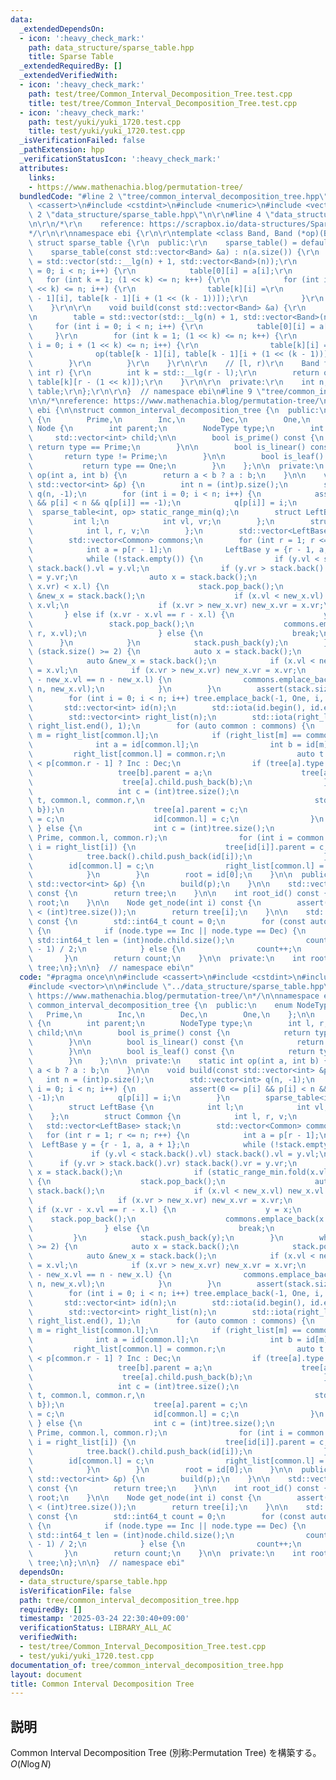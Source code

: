 ```yaml
---
data:
  _extendedDependsOn:
  - icon: ':heavy_check_mark:'
    path: data_structure/sparse_table.hpp
    title: Sparse Table
  _extendedRequiredBy: []
  _extendedVerifiedWith:
  - icon: ':heavy_check_mark:'
    path: test/tree/Common_Interval_Decomposition_Tree.test.cpp
    title: test/tree/Common_Interval_Decomposition_Tree.test.cpp
  - icon: ':heavy_check_mark:'
    path: test/yuki/yuki_1720.test.cpp
    title: test/yuki/yuki_1720.test.cpp
  _isVerificationFailed: false
  _pathExtension: hpp
  _verificationStatusIcon: ':heavy_check_mark:'
  attributes:
    links:
    - https://www.mathenachia.blog/permutation-tree/
  bundledCode: "#line 2 \"tree/common_interval_decomposition_tree.hpp\"\n\n#include\
    \ <cassert>\n#include <cstdint>\n#include <numeric>\n#include <vector>\n\n#line\
    \ 2 \"data_structure/sparse_table.hpp\"\n\r\n#line 4 \"data_structure/sparse_table.hpp\"\
    \n\r\n/*\r\n    reference: https://scrapbox.io/data-structures/Sparse_Table\r\n\
    */\r\n\r\nnamespace ebi {\r\n\r\ntemplate <class Band, Band (*op)(Band, Band)>\
    \ struct sparse_table {\r\n  public:\r\n    sparse_table() = default;\r\n\r\n\
    \    sparse_table(const std::vector<Band> &a) : n(a.size()) {\r\n        table\
    \ = std::vector(std::__lg(n) + 1, std::vector<Band>(n));\r\n        for (int i\
    \ = 0; i < n; i++) {\r\n            table[0][i] = a[i];\r\n        }\r\n     \
    \   for (int k = 1; (1 << k) <= n; k++) {\r\n            for (int i = 0; i + (1\
    \ << k) <= n; i++) {\r\n                table[k][i] =\r\n                    op(table[k\
    \ - 1][i], table[k - 1][i + (1 << (k - 1))]);\r\n            }\r\n        }\r\n\
    \    }\r\n\r\n    void build(const std::vector<Band> &a) {\r\n        n = (int)a.size();\r\
    \n        table = std::vector(std::__lg(n) + 1, std::vector<Band>(n));\r\n   \
    \     for (int i = 0; i < n; i++) {\r\n            table[0][i] = a[i];\r\n   \
    \     }\r\n        for (int k = 1; (1 << k) <= n; k++) {\r\n            for (int\
    \ i = 0; i + (1 << k) <= n; i++) {\r\n                table[k][i] =\r\n      \
    \              op(table[k - 1][i], table[k - 1][i + (1 << (k - 1))]);\r\n    \
    \        }\r\n        }\r\n    }\r\n\r\n    // [l, r)\r\n    Band fold(int l,\
    \ int r) {\r\n        int k = std::__lg(r - l);\r\n        return op(table[k][l],\
    \ table[k][r - (1 << k)]);\r\n    }\r\n\r\n  private:\r\n    int n;\r\n    std::vector<std::vector<Band>>\
    \ table;\r\n};\r\n\r\n}  // namespace ebi\n#line 9 \"tree/common_interval_decomposition_tree.hpp\"\
    \n\n/*\nreference: https://www.mathenachia.blog/permutation-tree/\n*/\n\nnamespace\
    \ ebi {\n\nstruct common_interval_decomposition_tree {\n  public:\n    enum NodeType\
    \ {\n        Prime,\n        Inc,\n        Dec,\n        One,\n    };\n\n    struct\
    \ Node {\n        int parent;\n        NodeType type;\n        int l, r;\n   \
    \     std::vector<int> child;\n\n        bool is_prime() const {\n           \
    \ return type == Prime;\n        }\n\n        bool is_linear() const {\n     \
    \       return type != Prime;\n        }\n\n        bool is_leaf() const {\n \
    \           return type == One;\n        }\n    };\n\n  private:\n    static int\
    \ op(int a, int b) {\n        return a < b ? a : b;\n    }\n\n    void build(const\
    \ std::vector<int> &p) {\n        int n = (int)p.size();\n        std::vector<int>\
    \ q(n, -1);\n        for (int i = 0; i < n; i++) {\n            assert(0 <= p[i]\
    \ && p[i] < n && q[p[i]] == -1);\n            q[p[i]] = i;\n        }\n      \
    \  sparse_table<int, op> static_range_min(q);\n        struct LeftBase {\n   \
    \         int l;\n            int vl, vr;\n        };\n        struct Common {\n\
    \            int l, r, v;\n        };\n        std::vector<LeftBase> stack;\n\
    \        std::vector<Common> commons;\n        for (int r = 1; r <= n; r++) {\n\
    \            int a = p[r - 1];\n            LeftBase y = {r - 1, a, a + 1};\n\
    \            while (!stack.empty()) {\n                if (y.vl < stack.back().vl)\
    \ stack.back().vl = y.vl;\n                if (y.vr > stack.back().vr) stack.back().vr\
    \ = y.vr;\n                auto x = stack.back();\n                if (static_range_min.fold(x.vl,\
    \ x.vr) < x.l) {\n                    stack.pop_back();\n                    auto\
    \ &new_x = stack.back();\n                    if (x.vl < new_x.vl) new_x.vl =\
    \ x.vl;\n                    if (x.vr > new_x.vr) new_x.vr = x.vr;\n         \
    \       } else if (x.vr - x.vl == r - x.l) {\n                    y = x;\n   \
    \                 stack.pop_back();\n                    commons.emplace_back(x.l,\
    \ r, x.vl);\n                } else {\n                    break;\n          \
    \      }\n            }\n            stack.push_back(y);\n        }\n        while\
    \ (stack.size() >= 2) {\n            auto x = stack.back();\n            stack.pop_back();\n\
    \            auto &new_x = stack.back();\n            if (x.vl < new_x.vl) new_x.vl\
    \ = x.vl;\n            if (x.vr > new_x.vr) new_x.vr = x.vr;\n            if (new_x.vr\
    \ - new_x.vl == n - new_x.l) {\n                commons.emplace_back(new_x.l,\
    \ n, new_x.vl);\n            }\n        }\n        assert(stack.size() == 1);\n\
    \        for (int i = 0; i < n; i++) tree.emplace_back(-1, One, i, i + 1);\n \
    \       std::vector<int> id(n);\n        std::iota(id.begin(), id.end(), 0);\n\
    \        std::vector<int> right_list(n);\n        std::iota(right_list.begin(),\
    \ right_list.end(), 1);\n        for (auto common : commons) {\n            int\
    \ m = right_list[common.l];\n            if (right_list[m] == common.r) {\n  \
    \              int a = id[common.l];\n                int b = id[m];\n       \
    \         right_list[common.l] = common.r;\n                auto t = p[common.l]\
    \ < p[common.r - 1] ? Inc : Dec;\n                if (tree[a].type == t) {\n \
    \                   tree[b].parent = a;\n                    tree[a].r = common.r;\n\
    \                    tree[a].child.push_back(b);\n                } else {\n \
    \                   int c = (int)tree.size();\n                    tree.emplace_back(-1,\
    \ t, common.l, common.r,\n                                      std::vector<int>{a,\
    \ b});\n                    tree[a].parent = c;\n                    tree[b].parent\
    \ = c;\n                    id[common.l] = c;\n                }\n           \
    \ } else {\n                int c = (int)tree.size();\n                tree.emplace_back(-1,\
    \ Prime, common.l, common.r);\n                for (int i = common.l; i < common.r;\
    \ i = right_list[i]) {\n                    tree[id[i]].parent = c;\n        \
    \            tree.back().child.push_back(id[i]);\n                }\n        \
    \        id[common.l] = c;\n                right_list[common.l] = common.r;\n\
    \            }\n        }\n        root = id[0];\n    }\n\n  public:\n    common_interval_decomposition_tree(const\
    \ std::vector<int> &p) {\n        build(p);\n    }\n\n    std::vector<Node> get_tree()\
    \ const {\n        return tree;\n    }\n\n    int root_id() const {\n        return\
    \ root;\n    }\n\n    Node get_node(int i) const {\n        assert(0 <= i && i\
    \ < (int)tree.size());\n        return tree[i];\n    }\n\n    std::int64_t count_connected_interval()\
    \ const {\n        std::int64_t count = 0;\n        for (const auto &node : tree)\
    \ {\n            if (node.type == Inc || node.type == Dec) {\n               \
    \ std::int64_t len = (int)node.child.size();\n                count += len * (len\
    \ - 1) / 2;\n            } else {\n                count++;\n            }\n \
    \       }\n        return count;\n    }\n\n  private:\n    int root;\n    std::vector<Node>\
    \ tree;\n};\n\n}  // namespace ebi\n"
  code: "#pragma once\n\n#include <cassert>\n#include <cstdint>\n#include <numeric>\n\
    #include <vector>\n\n#include \"../data_structure/sparse_table.hpp\"\n\n/*\nreference:\
    \ https://www.mathenachia.blog/permutation-tree/\n*/\n\nnamespace ebi {\n\nstruct\
    \ common_interval_decomposition_tree {\n  public:\n    enum NodeType {\n     \
    \   Prime,\n        Inc,\n        Dec,\n        One,\n    };\n\n    struct Node\
    \ {\n        int parent;\n        NodeType type;\n        int l, r;\n        std::vector<int>\
    \ child;\n\n        bool is_prime() const {\n            return type == Prime;\n\
    \        }\n\n        bool is_linear() const {\n            return type != Prime;\n\
    \        }\n\n        bool is_leaf() const {\n            return type == One;\n\
    \        }\n    };\n\n  private:\n    static int op(int a, int b) {\n        return\
    \ a < b ? a : b;\n    }\n\n    void build(const std::vector<int> &p) {\n     \
    \   int n = (int)p.size();\n        std::vector<int> q(n, -1);\n        for (int\
    \ i = 0; i < n; i++) {\n            assert(0 <= p[i] && p[i] < n && q[p[i]] ==\
    \ -1);\n            q[p[i]] = i;\n        }\n        sparse_table<int, op> static_range_min(q);\n\
    \        struct LeftBase {\n            int l;\n            int vl, vr;\n    \
    \    };\n        struct Common {\n            int l, r, v;\n        };\n     \
    \   std::vector<LeftBase> stack;\n        std::vector<Common> commons;\n     \
    \   for (int r = 1; r <= n; r++) {\n            int a = p[r - 1];\n          \
    \  LeftBase y = {r - 1, a, a + 1};\n            while (!stack.empty()) {\n   \
    \             if (y.vl < stack.back().vl) stack.back().vl = y.vl;\n          \
    \      if (y.vr > stack.back().vr) stack.back().vr = y.vr;\n                auto\
    \ x = stack.back();\n                if (static_range_min.fold(x.vl, x.vr) < x.l)\
    \ {\n                    stack.pop_back();\n                    auto &new_x =\
    \ stack.back();\n                    if (x.vl < new_x.vl) new_x.vl = x.vl;\n \
    \                   if (x.vr > new_x.vr) new_x.vr = x.vr;\n                } else\
    \ if (x.vr - x.vl == r - x.l) {\n                    y = x;\n                \
    \    stack.pop_back();\n                    commons.emplace_back(x.l, r, x.vl);\n\
    \                } else {\n                    break;\n                }\n   \
    \         }\n            stack.push_back(y);\n        }\n        while (stack.size()\
    \ >= 2) {\n            auto x = stack.back();\n            stack.pop_back();\n\
    \            auto &new_x = stack.back();\n            if (x.vl < new_x.vl) new_x.vl\
    \ = x.vl;\n            if (x.vr > new_x.vr) new_x.vr = x.vr;\n            if (new_x.vr\
    \ - new_x.vl == n - new_x.l) {\n                commons.emplace_back(new_x.l,\
    \ n, new_x.vl);\n            }\n        }\n        assert(stack.size() == 1);\n\
    \        for (int i = 0; i < n; i++) tree.emplace_back(-1, One, i, i + 1);\n \
    \       std::vector<int> id(n);\n        std::iota(id.begin(), id.end(), 0);\n\
    \        std::vector<int> right_list(n);\n        std::iota(right_list.begin(),\
    \ right_list.end(), 1);\n        for (auto common : commons) {\n            int\
    \ m = right_list[common.l];\n            if (right_list[m] == common.r) {\n  \
    \              int a = id[common.l];\n                int b = id[m];\n       \
    \         right_list[common.l] = common.r;\n                auto t = p[common.l]\
    \ < p[common.r - 1] ? Inc : Dec;\n                if (tree[a].type == t) {\n \
    \                   tree[b].parent = a;\n                    tree[a].r = common.r;\n\
    \                    tree[a].child.push_back(b);\n                } else {\n \
    \                   int c = (int)tree.size();\n                    tree.emplace_back(-1,\
    \ t, common.l, common.r,\n                                      std::vector<int>{a,\
    \ b});\n                    tree[a].parent = c;\n                    tree[b].parent\
    \ = c;\n                    id[common.l] = c;\n                }\n           \
    \ } else {\n                int c = (int)tree.size();\n                tree.emplace_back(-1,\
    \ Prime, common.l, common.r);\n                for (int i = common.l; i < common.r;\
    \ i = right_list[i]) {\n                    tree[id[i]].parent = c;\n        \
    \            tree.back().child.push_back(id[i]);\n                }\n        \
    \        id[common.l] = c;\n                right_list[common.l] = common.r;\n\
    \            }\n        }\n        root = id[0];\n    }\n\n  public:\n    common_interval_decomposition_tree(const\
    \ std::vector<int> &p) {\n        build(p);\n    }\n\n    std::vector<Node> get_tree()\
    \ const {\n        return tree;\n    }\n\n    int root_id() const {\n        return\
    \ root;\n    }\n\n    Node get_node(int i) const {\n        assert(0 <= i && i\
    \ < (int)tree.size());\n        return tree[i];\n    }\n\n    std::int64_t count_connected_interval()\
    \ const {\n        std::int64_t count = 0;\n        for (const auto &node : tree)\
    \ {\n            if (node.type == Inc || node.type == Dec) {\n               \
    \ std::int64_t len = (int)node.child.size();\n                count += len * (len\
    \ - 1) / 2;\n            } else {\n                count++;\n            }\n \
    \       }\n        return count;\n    }\n\n  private:\n    int root;\n    std::vector<Node>\
    \ tree;\n};\n\n}  // namespace ebi"
  dependsOn:
  - data_structure/sparse_table.hpp
  isVerificationFile: false
  path: tree/common_interval_decomposition_tree.hpp
  requiredBy: []
  timestamp: '2025-03-24 22:30:40+09:00'
  verificationStatus: LIBRARY_ALL_AC
  verifiedWith:
  - test/tree/Common_Interval_Decomposition_Tree.test.cpp
  - test/yuki/yuki_1720.test.cpp
documentation_of: tree/common_interval_decomposition_tree.hpp
layout: document
title: Common Interval Decomposition Tree
---
```


## 説明

Common Interval Decomposition Tree (別称:Permutation Tree) を構築する。
$O(N\log{N})$